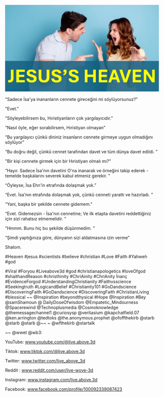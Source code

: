 ![Video cover image](../cover2.jpg "cover photo")

"Sadece İsa'ya inananların cennete gireceğini mi söylüyorsunuz?"

"Evet."

“Söyleyebilirsem bu, Hıristiyanların çok yargılayıcıdır.”

“Nasıl öyle, eğer sorabilirsem, Hıristiyan olmayan”

“Bu yargılayıcı çünkü dininiz insanların cennete girmeye uygun olmadığını söylüyor”

“Bu doğru değil, çünkü cennet tarafından davet ve tüm dünya davet edildi. ”

"Bir kişi cennete girmek için bir Hıristiyan olmalı mı?"

“Hayır. Sadece İsa'nın davetini O'na inanarak ve örneğini takip ederek - temelde başkalarını severek kabul etmeniz gerekir. ”

“Öyleyse, İsa Ehn'in etrafında dolaşmak yok.”

“Evet. İsa'nın etrafında dolaşmak yok, çünkü cenneti yarattı ve hazırladı. ”

“Yani, başka bir şekilde cennete gidemem.”

“Evet. Gidemezsin - İsa'nın cennetine; Ve ilk etapta davetini reddettiğiniz için sizi rahatsız etmemelidir. ”

“Hmmm. Bunu hiç bu şekilde düşünmedim. ”

“Şimdi yaptığınıza göre, dünyanın sizi aldatmasına izin verme”

Shalom.


#Heaven #jesus #scientists #believe #christian #Love #Faith #Yahweh #god

#Viral #Foryou #Liveabove3d #god #christianapologetics #loveOfgod #shaithandReason #christhinity #ChriAinity #ChriAnity İnanç #EvidenceForgod #UnderstandingChristianity #Faithvsscience #Seekingtruth #LogicandBelief #Christianity101 #GoDandscience #DiscoveringFaith #GoDandscience #DiscoveringFaith #ChristianLiving #blessical ~~ @Inspiration #beyondthysical #Hope @Inspiration #Bey @samShamoun @ DailyDoseOfwisdom @Empatetic_Mindourness @Spacerewind @Technoplusmedia @Cosmoknowledge @themessagechannel1 @curiosysp @veritasium @kapchatfield.07 @ken.arrington @tedtoks @the.anonymous.prophet @ofoffthekirb @starb @starb @starb @~~ ~ @wfthekirb @startalk

~~ @wwet @wb3:


YouTube: www.youtube.com/@live.above.3d

Tiktok: www.tiktok.com/@live.above.3d

Twitter: www.twitter.com/live_above_3d

Reddit : www.reddit.com/user/live-wove-3d

Instagram: www.instagram.com/live.above.3d

Facebook: www.facebook.com/profile/100092339087423


